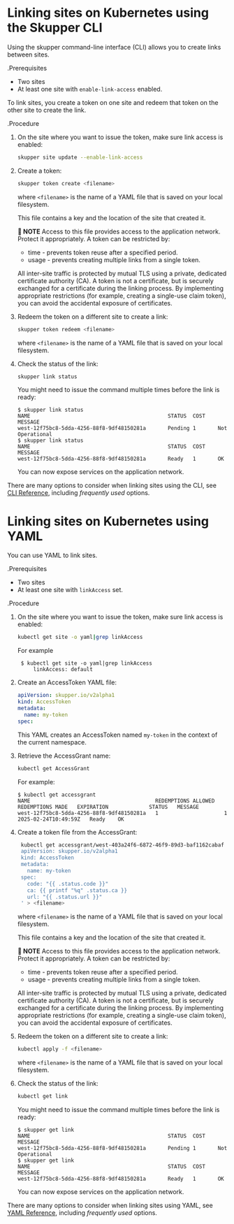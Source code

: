 # Linking sites on Kubernetes using the Skupper CLI

Using the skupper command-line interface (CLI) allows you to create links between sites.

.Prerequisites

* Two sites
* At least one site with `enable-link-access` enabled.

To link sites, you create a token on one site and redeem that token on the other site to create the link.

.Procedure

1. On the site where you want to issue the token, make sure link access is enabled:
   ```bash
   skupper site update --enable-link-access
   ```
2. Create a token:
   ```bash
   skupper token create <filename>
   ```
   where `<filename>` is the name of a YAML file that is saved on your local filesystem.

   This file contains a key and the location of the site that created it.
   
   **📌 NOTE**
   Access to this file provides access to the application network. 
   Protect it appropriately.
   A token can be restricted by:

   * time - prevents token reuse after a specified period.
   * usage - prevents creating multiple links from a single token.
   
   All inter-site traffic is protected by mutual TLS using a private, dedicated certificate authority (CA).
   A token is not a certificate, but is securely exchanged for a certificate during the linking process.
   By implementing appropriate restrictions (for example, creating a single-use claim token), you can avoid the accidental exposure of certificates.


3. Redeem the token on a different site to create a link:
   ```bash
   skupper token redeem <filename>
   ```
   where `<filename>` is the name of a YAML file that is saved on your local filesystem.

4. Check the status of the link:
   ```bash
   skupper link status
   ```
   You might need to issue the command multiple times before the link is ready:
   ```
   $ skupper link status
   NAME                                            STATUS  COST    MESSAGE
   west-12f75bc8-5dda-4256-88f8-9df48150281a       Pending 1       Not Operational
   $ skupper link status
   NAME                                            STATUS  COST    MESSAGE
   west-12f75bc8-5dda-4256-88f8-9df48150281a       Ready   1       OK
   ```
   You can now expose services on the application network.

There are many options to consider when linking sites using the CLI, see [CLI Reference][cli-ref], including *frequently used* options.


# Linking sites on Kubernetes using YAML

You can use YAML to link sites.

.Prerequisites

* Two sites
* At least one site with `linkAccess` set.

.Procedure

1. On the site where you want to issue the token, make sure link access is enabled:
   ```bash
   kubectl get site -o yaml|grep linkAccess
   ```
   For example
   ```
    $ kubectl get site -o yaml|grep linkAccess
        linkAccess: default
   ```
2. Create an AccessToken YAML file:
   ```yaml
   apiVersion: skupper.io/v2alpha1
   kind: AccessToken
   metadata:
     name: my-token
   spec:   
   ```
   This YAML creates an AccessToken named `my-token` in the context of the current namespace.

3. Retrieve the AccessGrant name:
   ```bash
   kubectl get AccessGrant
   ```
   For example:
   ```
   $ kubectl get accessgrant
   NAME                                        REDEMPTIONS ALLOWED   REDEMPTIONS MADE   EXPIRATION             STATUS   MESSAGE
   west-12f75bc8-5dda-4256-88f8-9df48150281a   1                     1                  2025-02-24T10:49:59Z   Ready    OK
   ```

4. Create a token file from the AccessGrant:
   ```bash
    kubectl get accessgrant/west-403a24f6-6872-46f9-89d3-baf1162cabaf -o template --template '
    apiVersion: skupper.io/v2alpha1
    kind: AccessToken
    metadata:
      name: my-token
    spec:
      code: "{{ .status.code }}"
      ca: {{ printf "%q" .status.ca }}
      url: "{{ .status.url }}"
    ' > <filename>
    ```

   where `<filename>` is the name of a YAML file that is saved on your local filesystem.

   This file contains a key and the location of the site that created it.
   
   **📌 NOTE**
   Access to this file provides access to the application network. 
   Protect it appropriately.
   A token can be restricted by:

   * time - prevents token reuse after a specified period.
   * usage - prevents creating multiple links from a single token.
   
   All inter-site traffic is protected by mutual TLS using a private, dedicated certificate authority (CA).
   A token is not a certificate, but is securely exchanged for a certificate during the linking process.
   By implementing appropriate restrictions (for example, creating a single-use claim token), you can avoid the accidental exposure of certificates.


3. Redeem the token on a different site to create a link:
   ```bash
   kubectl apply -f <filename>
   ```
   where `<filename>` is the name of a YAML file that is saved on your local filesystem.

4. Check the status of the link:
   ```bash
   kubectl get link
   ```
   You might need to issue the command multiple times before the link is ready:
   ```
   $ skupper get link
   NAME                                            STATUS  COST    MESSAGE
   west-12f75bc8-5dda-4256-88f8-9df48150281a       Pending 1       Not Operational
   $ skupper get link
   NAME                                            STATUS  COST    MESSAGE
   west-12f75bc8-5dda-4256-88f8-9df48150281a       Ready   1       OK
   ```
   You can now expose services on the application network.


There are many options to consider when linking sites using YAML, see [YAML Reference][yaml-ref], including *frequently used* options.

[cli-ref]: https://skupperproject.github.io/refdog/commands/index.html
[yaml-ref]: https://skupperproject.github.io/refdog/resources/index.html